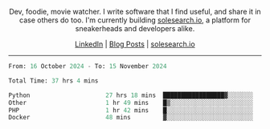 <p align="center">Dev, foodie, movie watcher. I write software that I find useful, and share it in case others do too. I'm currently building <a href="https://solesearch.io">solesearch.io</a>, a platform for sneakerheads and developers alike.</p>
<p align="center">
  <a href="https://www.linkedin.com/in/peter-rauscher">LinkedIn</a>
  |
  <a href="https://dev.to/peterrauscher">Blog Posts</a>
  |
  <a href="https://solesearch.io">solesearch.io</a>
</p>
<hr/>
<!--START_SECTION:waka-->

```python
From: 16 October 2024 - To: 15 November 2024

Total Time: 37 hrs 4 mins

Python                     27 hrs 18 mins  █████████████████▓░░░░░░░   70.22 %
Other                      1 hr 49 mins    █▒░░░░░░░░░░░░░░░░░░░░░░░   04.68 %
PHP                        1 hr 42 mins    █░░░░░░░░░░░░░░░░░░░░░░░░   04.40 %
Docker                     48 mins         ▓░░░░░░░░░░░░░░░░░░░░░░░░   02.08 %
```

<!--END_SECTION:waka-->
